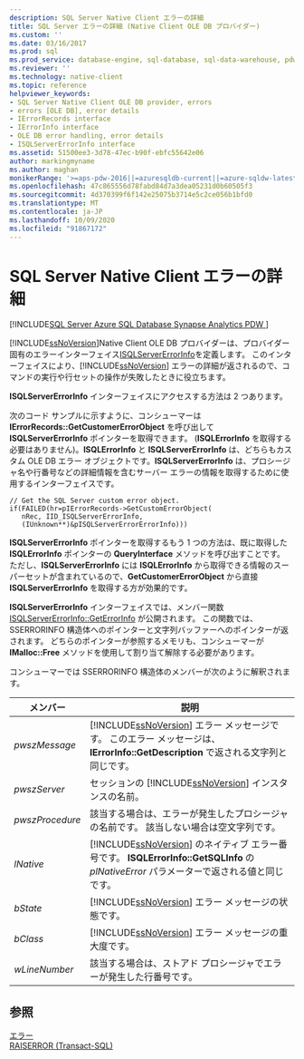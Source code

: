 ```yaml
---
description: SQL Server Native Client エラーの詳細
title: SQL Server エラーの詳細 (Native Client OLE DB プロバイダー)
ms.custom: ''
ms.date: 03/16/2017
ms.prod: sql
ms.prod_service: database-engine, sql-database, sql-data-warehouse, pdw
ms.reviewer: ''
ms.technology: native-client
ms.topic: reference
helpviewer_keywords:
- SQL Server Native Client OLE DB provider, errors
- errors [OLE DB], error details
- IErrorRecords interface
- IErrorInfo interface
- OLE DB error handling, error details
- ISQLServerErrorInfo interface
ms.assetid: 51500ee3-3d78-47ec-b90f-ebfc55642e06
author: markingmyname
ms.author: maghan
monikerRange: '>=aps-pdw-2016||=azuresqldb-current||=azure-sqldw-latest||>=sql-server-2016||=sqlallproducts-allversions||>=sql-server-linux-2017||=azuresqldb-mi-current'
ms.openlocfilehash: 47c865556d78fabd84d7a3dea05231d0b60505f3
ms.sourcegitcommit: 4d370399f6f142e25075b3714e5c2ce056b1bfd0
ms.translationtype: MT
ms.contentlocale: ja-JP
ms.lasthandoff: 10/09/2020
ms.locfileid: "91867172"
---
```

# <a name="sql-server-native-client-error-detail"></a>SQL Server Native Client エラーの詳細
[!INCLUDE[SQL Server Azure SQL Database Synapse Analytics PDW ](../../includes/applies-to-version/sql-asdb-asdbmi-asa-pdw.md)]

  [!INCLUDE[ssNoVersion](../../includes/ssnoversion-md.md)]Native Client OLE DB プロバイダーは、プロバイダー固有のエラーインターフェイス[ISQLServerErrorInfo](../../connect/oledb/ole-db-interfaces/isqlservererrorinfo-geterrorinfo-ole-db.md?view=sql-server-ver15)を定義します。 このインターフェイスにより、[!INCLUDE[ssNoVersion](../../includes/ssnoversion-md.md)] エラーの詳細が返されるので、コマンドの実行や行セットの操作が失敗したときに役立ちます。  
  
 **ISQLServerErrorInfo** インターフェイスにアクセスする方法は 2 つあります。  
  
 次のコード サンプルに示すように、コンシューマーは **IErrorRecords::GetCustomerErrorObject** を呼び出して **ISQLServerErrorInfo** ポインターを取得できます。 (**ISQLErrorInfo** を取得する必要はありません)。**ISQLErrorInfo** と **ISQLServerErrorInfo** は、どちらもカスタム OLE DB エラー オブジェクトです。**ISQLServerErrorInfo** は、プロシージャ名や行番号などの詳細情報を含むサーバー エラーの情報を取得するために使用するインターフェイスです。  
  
```  
// Get the SQL Server custom error object.  
if(FAILED(hr=pIErrorRecords->GetCustomErrorObject(  
   nRec, IID_ISQLServerErrorInfo,  
   (IUnknown**)&pISQLServerErrorErrorInfo)))  
```  
  
 **ISQLServerErrorInfo** ポインターを取得するもう 1 つの方法は、既に取得した **ISQLErrorInfo** ポインターの **QueryInterface** メソッドを呼び出すことです。 ただし、**ISQLServerErrorInfo** には **ISQLErrorInfo** から取得できる情報のスーパーセットが含まれているので、**GetCustomerErrorObject** から直接 **ISQLServerErrorInfo** を取得する方が効果的です。  
  
 **ISQLServerErrorInfo** インターフェイスでは、メンバー関数 [ISQLServerErrorInfo::GetErrorInfo](../../relational-databases/native-client-ole-db-interfaces/isqlservererrorinfo-geterrorinfo-ole-db.md) が公開されます。 この関数では、SSERRORINFO 構造体へのポインターと文字列バッファーへのポインターが返されます。 どちらのポインターが参照するメモリも、コンシューマーが **IMalloc::Free** メソッドを使用して割り当て解除する必要があります。  
  
 コンシューマーでは SSERRORINFO 構造体のメンバーが次のように解釈されます。  
  
|メンバー|説明|  
|------------|-----------------|  
|*pwszMessage*|[!INCLUDE[ssNoVersion](../../includes/ssnoversion-md.md)] エラー メッセージです。 このエラー メッセージは、**IErrorInfo::GetDescription** で返される文字列と同じです。|  
|*pwszServer*|セッションの [!INCLUDE[ssNoVersion](../../includes/ssnoversion-md.md)] インスタンスの名前。|  
|*pwszProcedure*|該当する場合は、エラーが発生したプロシージャの名前です。 該当しない場合は空文字列です。|  
|*lNative*|[!INCLUDE[ssNoVersion](../../includes/ssnoversion-md.md)] のネイティブ エラー番号です。 **ISQLErrorInfo::GetSQLInfo** の *plNativeError* パラメーターで返される値と同じです。|  
|*bState*|[!INCLUDE[ssNoVersion](../../includes/ssnoversion-md.md)] エラー メッセージの状態です。|  
|*bClass*|[!INCLUDE[ssNoVersion](../../includes/ssnoversion-md.md)] エラー メッセージの重大度です。|  
|*wLineNumber*|該当する場合は、ストアド プロシージャでエラーが発生した行番号です。|  
  
## <a name="see-also"></a>参照  
 [エラー](../../relational-databases/native-client-ole-db-errors/errors.md)   
 [RAISERROR &#40;Transact-SQL&#41;](../../t-sql/language-elements/raiserror-transact-sql.md)  
  
